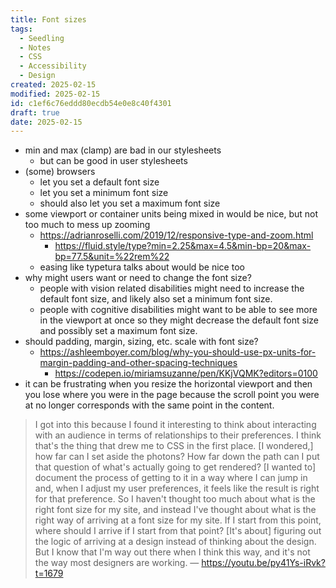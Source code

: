 ```yaml
---
title: Font sizes
tags:
  - Seedling
  - Notes
  - CSS
  - Accessibility
  - Design
created: 2025-02-15
modified: 2025-02-15
id: c1ef6c76eddd80ecdb54e0e8c40f4301
draft: true
date: 2025-02-15
---
```

- min and max (clamp) are bad in our stylesheets
	- but can be good in user stylesheets
- (some) browsers 
	- let you set a default font size
	- let you set a minimum font size
	- should also let you set a maximum font size
- some viewport or container units being mixed in would be nice, but not too much to mess up zooming
	- https://adrianroselli.com/2019/12/responsive-type-and-zoom.html
		- https://fluid.style/type?min=2.25&max=4.5&min-bp=20&max-bp=77.5&unit=%22rem%22
	- easing like typetura talks about would be nice too
- why might users want or need to change the font size?
	- people with vision related disabilities might need to increase the default font size, and likely also set a minimum font size.
	- people with cognitive disabilities might want to be able to see more in the viewport at once so they might decrease the default font size and possibly set a maximum font size.
- should padding, margin, sizing, etc. scale with font size?
	- https://ashleemboyer.com/blog/why-you-should-use-px-units-for-margin-padding-and-other-spacing-techniques
		- https://codepen.io/miriamsuzanne/pen/KKjVQMK?editors=0100
- it can be frustrating when you resize the horizontal viewport and then you lose where you were in the page because the scroll point you were at no longer corresponds with the same point in the content.

> I got into this because I found it interesting to think about interacting with an audience in terms of relationships to their preferences. I think that's the thing that drew me to CSS in the first place. [I wondered,] how far can I set aside the photons? How far down the path can I put that question of what's actually going to get rendered? [I wanted to] document the process of getting to it in a way where I can jump in and, when I adjust my user preferences, it feels like the result is right for that preference.
> So I haven't thought too much about what is the right font size for my site, and instead I've thought about what is the right way of arriving at a font size for my site. If I start from this point, where should I arrive if I start from that point? [It's about] figuring out the logic of arriving at a design instead of thinking about the design.
> But I know that I'm way out there when I think this way, and it's not the way most designers are working.
— https://youtu.be/py41Ys-iRvk?t=1679